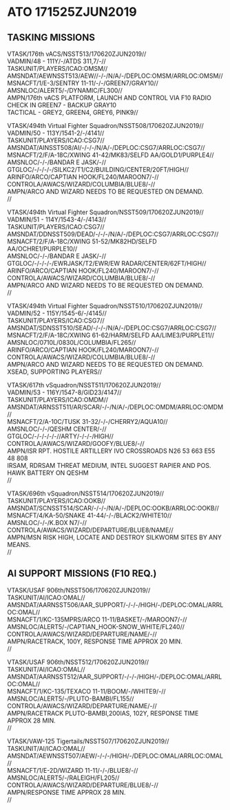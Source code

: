 # ATO 171525ZJUN2019


## TASKING MISSIONS  

VTASK/176th vACS/NSST513/170620ZJUN2019//<br>
VADMIN/48 - 111Y/-/ATDS 311,7/-//<br>
TASKUNIT/PLAYERS/ICAO:OMSM//<br>
AMSNDAT/AEWNSST513/AEW//-/-/N/A/-/DEPLOC:OMSM/ARRLOC:OMSM//<br>
MSNACFT/1/E-3/SENTRY 11-11/-/-/GREEN7/GRAY10//<br>
AMSNLOC/ALERT5/-/DYNAMIC/FL300//<br>
AMPN/176th vACS PLATFORM, LAUNCH AND CONTROL VIA F10 RADIO<br>
CHECK IN GREEN7 -  BACKUP GRAY10<br>
TACTICAL - GREY2, GREEN4, GREY6, PINK9//<br>


VTASK/494th Virtual Fighter Squadron/NSST508/170620ZJUN2019//<br>
VADMIN/50 - 113Y/1541-2/-/4141//<br>
TASKUNIT/PLAYERS/ICAO:CSG7//<br>
AMSNDAT/AINSST508/AI/-/-/-/N/A/-/DEPLOC:CSG7/ARRLOC:CSG7//<br>
MSNACFT/2/F/A-18C/XWING 41-42/MK83/SELFD AA/GOLD1/PURPLE4//<br>
AMSNLOC/-/-/BANDAR E JASK/-//<br>
GTGLOC/-/-/-/-/SILKC2/T1/C2/BUILDING/CENTER/20FT/HIGH//<br>
ARINFO/ARCO/CAPTIAN HOOK/FL240/MAROON7/-//<br>
CONTROLA/AWACS/WIZARD/COLUMBIA/BLUE8/-//<br>
AMPN/ARCO AND WIZARD NEEDS TO BE REQUESTED ON DEMAND.<br>
//<br>


VTASK/494th Virtual Fighter Squadron/NSST509/170620ZJUN2019//<br>
VADMIN/51 - 114Y/1543-4/-/4143//<br>
TASKUNIT/PLAYERS/ICAO:CSG7//<br>
AMSNDAT/DDNSST509/DEAD/-/-/-/N/A/-/DEPLOC:CSG7/ARRLOC:CSG7//<br>
MSNACFT/2/F/A-18C/XWING 51-52/MK82HD/SELFD AA/OCHRE1/PURPLE10//<br>
AMSNLOC/-/-/BANDAR E JASK/-//<br>
GTGLOC/-/-/-/-/EWRJASK/T2/EWR/EW RADAR/CENTER/62FT/HIGH//<br>
ARINFO/ARCO/CAPTIAN HOOK/FL240/MAROON7/-//<br>
CONTROLA/AWACS/WIZARD/COLUMBIA/BLUE8/-//<br>
AMPN/ARCO AND WIZARD NEEDS TO BE REQUESTED ON DEMAND.<br>
//<br>


VTASK/494th Virtual Fighter Squadron/NSST510/170620ZJUN2019//<br>
VADMIN/52 - 115Y/1545-6/-/4145//<br>
TASKUNIT/PLAYERS/ICAO:CSG7//<br>
AMSNDAT/SDNSST510/SEAD/-/-/-/N/A/-/DEPLOC:CSG7/ARRLOC:CSG7//<br>
MSNACFT/2/F/A-18C/XWING 61-62/HARM/SELFD AA/LIME3/PURPLE11//<br>
AMSNLOC/0710L/0830L/COLUMBIA/FL265//<br>
ARINFO/ARCO/CAPTIAN HOOK/FL240/MAROON7/-//<br>
CONTROLA/AWACS/WIZARD/COLUMBIA/BLUE8/-//<br>
AMPN/ARCO AND WIZARD NEEDS TO BE REQUESTED ON DEMAND.<br>
XSEAD, SUPPORTING PLAYERS//<br>


VTASK/617th vSquadron/NSST511/170620ZJUN2019//<br>
VADMIN/53 - 116Y/1547-8/GID23/4147//<br>
TASKUNIT/PLAYERS/ICAO:OMDM//<br>
AMSNDAT/ARNSST511/AR/SCAR/-/-/N/A/-/DEPLOC:OMDM/ARRLOC:OMDM//<br>
MSNACFT/2/A-10C/TUSK 31-32/-/-/CHERRY2/AQUA10//<br>
AMSNLOC/-/-/QESHM CENTER/-//<br>
GTGLOC/-/-/-/-/-//ARTY/-/-/-/HIGH//<br>
CONTROLA/AWACS/WIZARD/GOOFY/BLUE8/-//<br>
AMPN/ISR RPT. HOSTILE ARTILLERY IVO CROSSROADS N26 53 663 E55 48 808<br>
IRSAM, RDRSAM THREAT MEDIUM, INTEL SUGGEST RAPIER AND POS. HAWK BATTERY ON QESHM<br>
//<br>


VTASK/696th vSquadron/NSST514/170620ZJUN2019//<br>
TASKUNIT/PLAYERS/ICAO:OOKB//<br>
AMSNDAT/SCNSST514/SCAR/-/-/-/N/A/-/DEPLOC:OOKB/ARRLOC:OOKB//<br>
MSNACFT/4/KA-50/SNAKE 41-44/-/-/BLACK2/WHITE10//<br>
AMSNLOC/-/-/K.BOX N7/-//<br>
CONTROLA/AWACS/WIZARD/DEPARTURE/BLUE8/NAME//<br>
AMPN/MSN RISK HIGH, LOCATE AND DESTROY SILKWORM SITES BY ANY MEANS.<br>
//<br>


## AI SUPPORT MISSIONS (F10 REQ.)

VTASK/USAF 906th/NSST506/170620ZJUN2019//<br>
TASKUNIT/AI/ICAO:OMAL//<br>
AMSNDAT/AARNSST506/AAR_SUPPORT/-/-/-/HIGH/-/DEPLOC:OMAL/ARRLOC:OMAL//<br>
MSNACFT/1/KC-135MPRS/ARCO 11-11/BASKET/-/MAROON7/-//<br>
AMSNLOC/ALERT5/-/CAPTIAN_HOOK-SNOW_WHITE/FL240//<br>
CONTROLA/AWACS/WIZARD/DEPARTURE/NAME/-//<br>
AMPN/RACETRACK, 100Y, RESPONSE TIME APPROX 20 MIN.<br>
//<br>


VTASK/USAF 906th/NSST512/170620ZJUN2019//<br>
TASKUNIT/AI/ICAO:OMAL//<br>
AMSNDAT/AARNSST512/AAR_SUPPORT/-/-/-/HIGH/-/DEPLOC:OMAL/ARRLOC:OMAL//<br>
MSNACFT/1/KC-135/TEXACO 11-11/BOOM/-/WHITE9/-//<br>
AMSNLOC/ALERT5/-/PLUTO-BAMBI/FL155//<br>
CONTROLA/AWACS/WIZARD/DEPARTURE/NAME/-//<br>
AMPN/RACETRACK PLUTO-BAMBI,200IAS, 102Y, RESPONSE TIME APPROX 28 MIN.<br>
//<br>


VTASK/VAW-125 Tigertails/NSST507/170620ZJUN2019//<br>
TASKUNIT/AI/ICAO:OMAL//<br>
AMSNDAT/AEWNSST507/AEW/-/-/-/HIGH/-/DEPLOC:OMAL/ARRLOC:OMAL//<br>
MSNACFT/1/E-2D/WIZARD 11-11/-/-/BLUE8/-//<br>
AMSNLOC/ALERT5/-/RALEIGH/FL205//<br>
CONTROLA/AWACS/WIZARD/DEPARTURE/BLUE8/-//<br>
AMPN/RESPONSE TIME APPROX 28 MIN.<br>
//<br>
